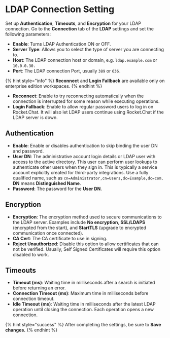 # LDAP Connection Setting

Set up **Authentication**, **Timeouts**, and **Encryption** for your LDAP connection. Go to the **Connection** tab of the **LDAP** settings and set the following parameters:&#x20;

* **Enable**: Turns LDAP Authentication ON or OFF.
* **Server Type**: Allows you to select the type of server you are connecting to.
* **Host**: The LDAP connection host or domain, e.g. `ldap.example.com` or `10.0.0.30.`
* **Port**: The LDAP connection Port, usually `389` or `636.`

{% hint style="info" %}
**Reconnect** and **Login Fallback** are available only on enterprise edition workspaces.
{% endhint %}

* **Reconnect**: Enable to try reconnecting automatically when the connection is interrupted for some reason while executing operations.
* **Login Fallback**: Enable to allow regular password users to log in on Rocket.Chat. It will also let LDAP users continue using Rocket.Chat if the LDAP server is down.

## Authentication

* **Enable**: Enable or disables authentication to skip binding the user DN and password.
* **User DN**:  The administrative account login details or LDAP user with access to the active directory. This user can perform user lookups to authenticate other users when they sign in. This is typically a service account explicitly created for third-party integrations. Use a fully qualified name, such as `cn=Administrator,cn=Users,dc=Example,dc=com.` **DN** means **Distinguished Name**.
* **Password**: The password for the **User DN**.

## Encryption

* **Encryption**: The encryption method used to secure communications to the LDAP server. Examples include **No encryption**, **SSL/LDAPS** (encrypted from the start), and **StartTLS** (upgrade to encrypted communication once connected).&#x20;
* **CA Cert**: The CA certificate to use in signing.
* **Reject Unauthorized**: Disable this option to allow certificates that can not be verified. Usually, Self Signed Certificates will require this option disabled to work.

## Timeouts

* **Timeout (ms)**: Waiting time in milliseconds after a search is initiated before returning an error.
* **Connection Timeout (ms)**: Maximum time in milliseconds before connection timeout.
* **Idle Timeout (ms)**: Waiting time in milliseconds after the latest LDAP operation until closing the connection. Each operation opens a new connection.

{% hint style="success" %}
After completing the settings, be sure to **Save changes.**
{% endhint %}
